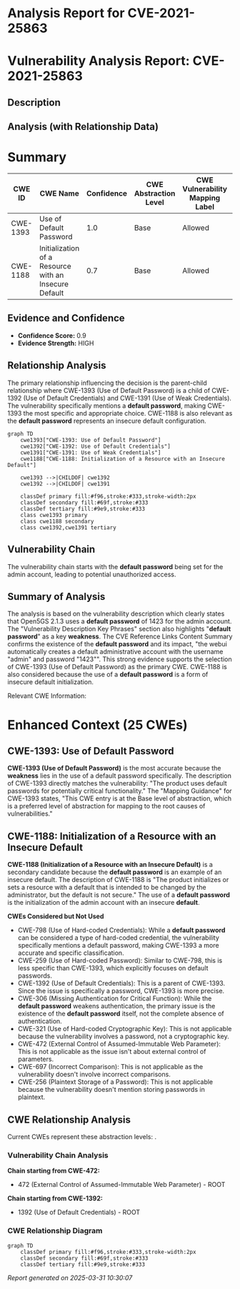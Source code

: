 # Analysis Report for CVE-2021-25863

# Vulnerability Analysis Report: CVE-2021-25863

## Description



## Analysis (with Relationship Data)

# Summary
| CWE ID | CWE Name | Confidence | CWE Abstraction Level | CWE Vulnerability Mapping Label | CWE-Vulnerability Mapping Notes |
|---|---|---|---|---|---|
| CWE-1393 | Use of Default Password | 1.0 | Base | Allowed | Primary CWE |
| CWE-1188 | Initialization of a Resource with an Insecure Default | 0.7 | Base | Allowed | Secondary Candidate |

## Evidence and Confidence

*   **Confidence Score:** 0.9
*   **Evidence Strength:** HIGH

## Relationship Analysis
The primary relationship influencing the decision is the parent-child relationship where CWE-1393 (Use of Default Password) is a child of CWE-1392 (Use of Default Credentials) and CWE-1391 (Use of Weak Credentials). The vulnerability specifically mentions a **default password**, making CWE-1393 the most specific and appropriate choice. CWE-1188 is also relevant as the **default password** represents an insecure default configuration.

```mermaid
graph TD
    cwe1393["CWE-1393: Use of Default Password"]
    cwe1392["CWE-1392: Use of Default Credentials"]
    cwe1391["CWE-1391: Use of Weak Credentials"]
    cwe1188["CWE-1188: Initialization of a Resource with an Insecure Default"]
    
    cwe1393 -->|CHILDOF| cwe1392
    cwe1392 -->|CHILDOF| cwe1391
    
    classDef primary fill:#f96,stroke:#333,stroke-width:2px
    classDef secondary fill:#69f,stroke:#333
    classDef tertiary fill:#9e9,stroke:#333
    class cwe1393 primary
    class cwe1188 secondary
    class cwe1392,cwe1391 tertiary
```

## Vulnerability Chain
The vulnerability chain starts with the **default password** being set for the admin account, leading to potential unauthorized access.

## Summary of Analysis
The analysis is based on the vulnerability description which clearly states that Open5GS 2.1.3 uses a **default password** of 1423 for the admin account. The "Vulnerability Description Key Phrases" section also highlights "**default password**" as a key **weakness**. The CVE Reference Links Content Summary confirms the existence of the **default password** and its impact, "the webui automatically creates a default administrative account with the username "admin" and password "1423"". This strong evidence supports the selection of CWE-1393 (Use of Default Password) as the primary CWE. CWE-1188 is also considered because the use of a **default password** is a form of insecure default initialization.

Relevant CWE Information:

# Enhanced Context (25 CWEs)

## CWE-1393: Use of Default Password
**CWE-1393 (Use of Default Password)** is the most accurate because the **weakness** lies in the use of a default password specifically. The description of CWE-1393 directly matches the vulnerability: "The product uses default passwords for potentially critical functionality." The "Mapping Guidance" for CWE-1393 states, "This CWE entry is at the Base level of abstraction, which is a preferred level of abstraction for mapping to the root causes of vulnerabilities."

## CWE-1188: Initialization of a Resource with an Insecure Default
**CWE-1188 (Initialization of a Resource with an Insecure Default)** is a secondary candidate because the **default password** is an example of an insecure default. The description of CWE-1188 is "The product initializes or sets a resource with a default that is intended to be changed by the administrator, but the default is not secure." The use of a **default password** is the initialization of the admin account with an insecure **default**.

**CWEs Considered but Not Used**

*   CWE-798 (Use of Hard-coded Credentials): While a **default password** can be considered a type of hard-coded credential, the vulnerability specifically mentions a default password, making CWE-1393 a more accurate and specific classification.
*   CWE-259 (Use of Hard-coded Password): Similar to CWE-798, this is less specific than CWE-1393, which explicitly focuses on default passwords.
*   CWE-1392 (Use of Default Credentials): This is a parent of CWE-1393. Since the issue is specifically a password, CWE-1393 is more precise.
*   CWE-306 (Missing Authentication for Critical Function): While the **default password** weakens authentication, the primary issue is the existence of the **default password** itself, not the complete absence of authentication.
*   CWE-321 (Use of Hard-coded Cryptographic Key): This is not applicable because the vulnerability involves a password, not a cryptographic key.
*   CWE-472 (External Control of Assumed-Immutable Web Parameter): This is not applicable as the issue isn't about external control of parameters.
*   CWE-697 (Incorrect Comparison): This is not applicable as the vulnerability doesn't involve incorrect comparisons.
*   CWE-256 (Plaintext Storage of a Password): This is not applicable because the vulnerability doesn't mention storing passwords in plaintext.


## CWE Relationship Analysis

Current CWEs represent these abstraction levels: .


### Vulnerability Chain Analysis

**Chain starting from CWE-472:**
- 472 (External Control of Assumed-Immutable Web Parameter) - ROOT


**Chain starting from CWE-1392:**
- 1392 (Use of Default Credentials) - ROOT



### CWE Relationship Diagram

```mermaid
graph TD
    classDef primary fill:#f96,stroke:#333,stroke-width:2px
    classDef secondary fill:#69f,stroke:#333
    classDef tertiary fill:#9e9,stroke:#333
```



*Report generated on 2025-03-31 10:30:07*
